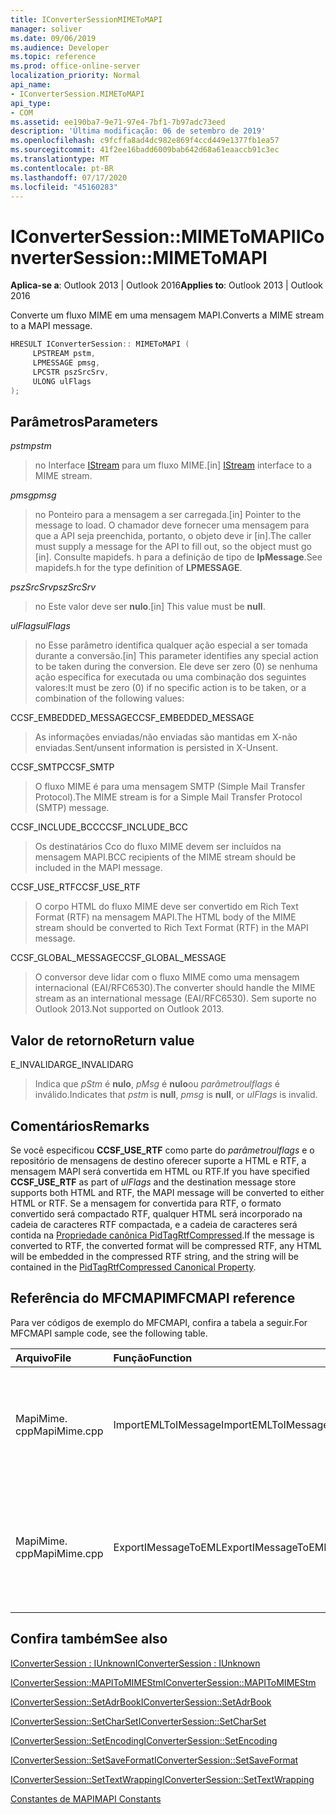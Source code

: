 ```yaml
---
title: IConverterSessionMIMEToMAPI
manager: soliver
ms.date: 09/06/2019
ms.audience: Developer
ms.topic: reference
ms.prod: office-online-server
localization_priority: Normal
api_name:
- IConverterSession.MIMEToMAPI
api_type:
- COM
ms.assetid: ee190ba7-9e71-97e4-7bf1-7b97adc73eed
description: 'Última modificação: 06 de setembro de 2019'
ms.openlocfilehash: c9fcffa8ad4dc982e869f4ccd449e1377fb1ea57
ms.sourcegitcommit: 41f2ee16badd6009bab642d68a61eaaccb91c3ec
ms.translationtype: MT
ms.contentlocale: pt-BR
ms.lasthandoff: 07/17/2020
ms.locfileid: "45160283"
---
```

# <a name="iconvertersessionmimetomapi"></a><span data-ttu-id="dc798-103">IConverterSession::MIMEToMAPI</span><span class="sxs-lookup"><span data-stu-id="dc798-103">IConverterSession::MIMEToMAPI</span></span>

  
  
<span data-ttu-id="dc798-104">**Aplica-se a**: Outlook 2013 | Outlook 2016</span><span class="sxs-lookup"><span data-stu-id="dc798-104">**Applies to**: Outlook 2013 | Outlook 2016</span></span> 
  
<span data-ttu-id="dc798-105">Converte um fluxo MIME em uma mensagem MAPI.</span><span class="sxs-lookup"><span data-stu-id="dc798-105">Converts a MIME stream to a MAPI message.</span></span>
  
```cpp
HRESULT IConverterSession:: MIMEToMAPI ( 
     LPSTREAM pstm, 
     LPMESSAGE pmsg, 
     LPCSTR pszSrcSrv, 
     ULONG ulFlags 
);
```

## <a name="parameters"></a><span data-ttu-id="dc798-106">Parâmetros</span><span class="sxs-lookup"><span data-stu-id="dc798-106">Parameters</span></span>

 <span data-ttu-id="dc798-107">_pstm_</span><span class="sxs-lookup"><span data-stu-id="dc798-107">_pstm_</span></span>
  
> <span data-ttu-id="dc798-108">no Interface [IStream](https://msdn.microsoft.com/library/aa380034%28VS.85%29.aspx) para um fluxo MIME.</span><span class="sxs-lookup"><span data-stu-id="dc798-108">[in] [IStream](https://msdn.microsoft.com/library/aa380034%28VS.85%29.aspx) interface to a MIME stream.</span></span> 
    
 <span data-ttu-id="dc798-109">_pmsg_</span><span class="sxs-lookup"><span data-stu-id="dc798-109">_pmsg_</span></span>
  
> <span data-ttu-id="dc798-110">no Ponteiro para a mensagem a ser carregada.</span><span class="sxs-lookup"><span data-stu-id="dc798-110">[in] Pointer to the message to load.</span></span> <span data-ttu-id="dc798-111">O chamador deve fornecer uma mensagem para que a API seja preenchida, portanto, o objeto deve ir [in].</span><span class="sxs-lookup"><span data-stu-id="dc798-111">The caller must supply a message for the API to fill out, so the object must go [in].</span></span> <span data-ttu-id="dc798-112">Consulte mapidefs. h para a definição de tipo de **lpMessage**.</span><span class="sxs-lookup"><span data-stu-id="dc798-112">See mapidefs.h for the type definition of **LPMESSAGE**.</span></span>
    
 <span data-ttu-id="dc798-113">_pszSrcSrv_</span><span class="sxs-lookup"><span data-stu-id="dc798-113">_pszSrcSrv_</span></span>
  
> <span data-ttu-id="dc798-114">no Este valor deve ser **nulo**.</span><span class="sxs-lookup"><span data-stu-id="dc798-114">[in] This value must be **null**.</span></span>
    
 <span data-ttu-id="dc798-115">_ulFlags_</span><span class="sxs-lookup"><span data-stu-id="dc798-115">_ulFlags_</span></span>
  
> <span data-ttu-id="dc798-116">no Esse parâmetro identifica qualquer ação especial a ser tomada durante a conversão.</span><span class="sxs-lookup"><span data-stu-id="dc798-116">[in] This parameter identifies any special action to be taken during the conversion.</span></span> <span data-ttu-id="dc798-117">Ele deve ser zero (0) se nenhuma ação específica for executada ou uma combinação dos seguintes valores:</span><span class="sxs-lookup"><span data-stu-id="dc798-117">It must be zero (0) if no specific action is to be taken, or a combination of the following values:</span></span>
    
<span data-ttu-id="dc798-118">CCSF_EMBEDDED_MESSAGE</span><span class="sxs-lookup"><span data-stu-id="dc798-118">CCSF_EMBEDDED_MESSAGE</span></span>
  
> <span data-ttu-id="dc798-119">As informações enviadas/não enviadas são mantidas em X-não enviadas.</span><span class="sxs-lookup"><span data-stu-id="dc798-119">Sent/unsent information is persisted in X-Unsent.</span></span>
    
<span data-ttu-id="dc798-120">CCSF_SMTP</span><span class="sxs-lookup"><span data-stu-id="dc798-120">CCSF_SMTP</span></span>
  
> <span data-ttu-id="dc798-121">O fluxo MIME é para uma mensagem SMTP (Simple Mail Transfer Protocol).</span><span class="sxs-lookup"><span data-stu-id="dc798-121">The MIME stream is for a Simple Mail Transfer Protocol (SMTP) message.</span></span>
    
<span data-ttu-id="dc798-122">CCSF_INCLUDE_BCC</span><span class="sxs-lookup"><span data-stu-id="dc798-122">CCSF_INCLUDE_BCC</span></span>
  
> <span data-ttu-id="dc798-123">Os destinatários Cco do fluxo MIME devem ser incluídos na mensagem MAPI.</span><span class="sxs-lookup"><span data-stu-id="dc798-123">BCC recipients of the MIME stream should be included in the MAPI message.</span></span>
    
<span data-ttu-id="dc798-124">CCSF_USE_RTF</span><span class="sxs-lookup"><span data-stu-id="dc798-124">CCSF_USE_RTF</span></span>
  
> <span data-ttu-id="dc798-125">O corpo HTML do fluxo MIME deve ser convertido em Rich Text Format (RTF) na mensagem MAPI.</span><span class="sxs-lookup"><span data-stu-id="dc798-125">The HTML body of the MIME stream should be converted to Rich Text Format (RTF) in the MAPI message.</span></span>

<span data-ttu-id="dc798-126">CCSF_GLOBAL_MESSAGE</span><span class="sxs-lookup"><span data-stu-id="dc798-126">CCSF_GLOBAL_MESSAGE</span></span>
> <span data-ttu-id="dc798-127">O conversor deve lidar com o fluxo MIME como uma mensagem internacional (EAI/RFC6530).</span><span class="sxs-lookup"><span data-stu-id="dc798-127">The converter should handle the MIME stream as an international message (EAI/RFC6530).</span></span> <span data-ttu-id="dc798-128">Sem suporte no Outlook 2013.</span><span class="sxs-lookup"><span data-stu-id="dc798-128">Not supported on Outlook 2013.</span></span>
    
## <a name="return-value"></a><span data-ttu-id="dc798-129">Valor de retorno</span><span class="sxs-lookup"><span data-stu-id="dc798-129">Return value</span></span>

<span data-ttu-id="dc798-130">E_INVALIDARG</span><span class="sxs-lookup"><span data-stu-id="dc798-130">E_INVALIDARG</span></span>
  
> <span data-ttu-id="dc798-131">Indica que _pStm_ é **nulo**, _pMsg_ é **nulo**ou _parâmetroulflags_ é inválido.</span><span class="sxs-lookup"><span data-stu-id="dc798-131">Indicates that  _pstm_ is **null**,  _pmsg_ is **null**, or  _ulFlags_ is invalid.</span></span> 
    
## <a name="remarks"></a><span data-ttu-id="dc798-132">Comentários</span><span class="sxs-lookup"><span data-stu-id="dc798-132">Remarks</span></span>

<span data-ttu-id="dc798-133">Se você especificou **CCSF_USE_RTF** como parte do _parâmetroulflags_ e o repositório de mensagens de destino oferecer suporte a HTML e RTF, a mensagem MAPI será convertida em HTML ou RTF.</span><span class="sxs-lookup"><span data-stu-id="dc798-133">If you have specified **CCSF_USE_RTF** as part of  _ulFlags_ and the destination message store supports both HTML and RTF, the MAPI message will be converted to either HTML or RTF.</span></span> <span data-ttu-id="dc798-134">Se a mensagem for convertida para RTF, o formato convertido será compactado RTF, qualquer HTML será incorporado na cadeia de caracteres RTF compactada, e a cadeia de caracteres será contida na [Propriedade canônica PidTagRtfCompressed](pidtagrtfcompressed-canonical-property.md).</span><span class="sxs-lookup"><span data-stu-id="dc798-134">If the message is converted to RTF, the converted format will be compressed RTF, any HTML will be embedded in the compressed RTF string, and the string will be contained in the [PidTagRtfCompressed Canonical Property](pidtagrtfcompressed-canonical-property.md).</span></span>
  
## <a name="mfcmapi-reference"></a><span data-ttu-id="dc798-135">Referência do MFCMAPI</span><span class="sxs-lookup"><span data-stu-id="dc798-135">MFCMAPI reference</span></span>

<span data-ttu-id="dc798-136">Para ver códigos de exemplo do MFCMAPI, confira a tabela a seguir.</span><span class="sxs-lookup"><span data-stu-id="dc798-136">For MFCMAPI sample code, see the following table.</span></span>
  
|<span data-ttu-id="dc798-137">**Arquivo**</span><span class="sxs-lookup"><span data-stu-id="dc798-137">**File**</span></span>|<span data-ttu-id="dc798-138">**Função**</span><span class="sxs-lookup"><span data-stu-id="dc798-138">**Function**</span></span>|<span data-ttu-id="dc798-139">**Comentário**</span><span class="sxs-lookup"><span data-stu-id="dc798-139">**Comment**</span></span>|
|:-----|:-----|:-----|
|<span data-ttu-id="dc798-140">MapiMime. cpp</span><span class="sxs-lookup"><span data-stu-id="dc798-140">MapiMime.cpp</span></span>  <br/> |<span data-ttu-id="dc798-141">ImportEMLToIMessage</span><span class="sxs-lookup"><span data-stu-id="dc798-141">ImportEMLToIMessage</span></span>  <br/> |<span data-ttu-id="dc798-142">MFCMAPI usa MimeToMAPI para converter um arquivo EML em uma mensagem MAPI.</span><span class="sxs-lookup"><span data-stu-id="dc798-142">MFCMAPI uses MimeToMAPI to convert an EML file to a MAPI message.</span></span>  <br/> |
|<span data-ttu-id="dc798-143">MapiMime. cpp</span><span class="sxs-lookup"><span data-stu-id="dc798-143">MapiMime.cpp</span></span>  <br/> |<span data-ttu-id="dc798-144">ExportIMessageToEML</span><span class="sxs-lookup"><span data-stu-id="dc798-144">ExportIMessageToEML</span></span>  <br/> |<span data-ttu-id="dc798-145">MFCMAPI usa MAPIToMIMEStm para converter uma mensagem MAPI em um arquivo EML.</span><span class="sxs-lookup"><span data-stu-id="dc798-145">MFCMAPI uses MAPIToMIMEStm to convert a MAPI message to an EML file.</span></span>  <br/> |
   
## <a name="see-also"></a><span data-ttu-id="dc798-146">Confira também</span><span class="sxs-lookup"><span data-stu-id="dc798-146">See also</span></span>



[<span data-ttu-id="dc798-147">IConverterSession : IUnknown</span><span class="sxs-lookup"><span data-stu-id="dc798-147">IConverterSession : IUnknown</span></span>](iconvertersessioniunknown.md)
  
[<span data-ttu-id="dc798-148">IConverterSession::MAPIToMIMEStm</span><span class="sxs-lookup"><span data-stu-id="dc798-148">IConverterSession::MAPIToMIMEStm</span></span>](iconvertersession-mapitomimestm.md)
  
[<span data-ttu-id="dc798-149">IConverterSession::SetAdrBook</span><span class="sxs-lookup"><span data-stu-id="dc798-149">IConverterSession::SetAdrBook</span></span>](iconvertersession-setadrbook.md)
  
[<span data-ttu-id="dc798-150">IConverterSession::SetCharSet</span><span class="sxs-lookup"><span data-stu-id="dc798-150">IConverterSession::SetCharSet</span></span>](iconvertersession-setcharset.md)
  
[<span data-ttu-id="dc798-151">IConverterSession::SetEncoding</span><span class="sxs-lookup"><span data-stu-id="dc798-151">IConverterSession::SetEncoding</span></span>](iconvertersession-setencoding.md)
  
[<span data-ttu-id="dc798-152">IConverterSession::SetSaveFormat</span><span class="sxs-lookup"><span data-stu-id="dc798-152">IConverterSession::SetSaveFormat</span></span>](iconvertersession-setsaveformat.md)
  
[<span data-ttu-id="dc798-153">IConverterSession::SetTextWrapping</span><span class="sxs-lookup"><span data-stu-id="dc798-153">IConverterSession::SetTextWrapping</span></span>](iconvertersession-settextwrapping.md)


[<span data-ttu-id="dc798-154">Constantes de MAPI</span><span class="sxs-lookup"><span data-stu-id="dc798-154">MAPI Constants</span></span>](mapi-constants.md)

